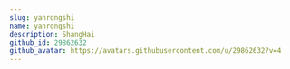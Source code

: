 ```yaml
---
slug: yanrongshi
name: yanrongshi
description: ShangHai
github_id: 29862632
github_avatar: https://avatars.githubusercontent.com/u/29862632?v=4
---
```


